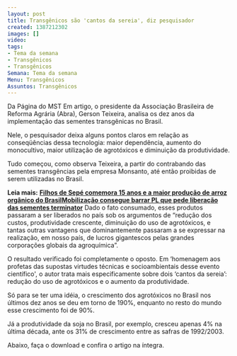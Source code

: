 ```yaml
---
layout: post
title: Transgênicos são 'cantos da sereia', diz pesquisador
created: 1387212302
images: []
video: 
tags:
- Tema da semana
- Transgênicos
- Transgênicos
Semana: Tema da semana
Menu: Transgênicos
Assuntos: Transgênicos
---
```



Da Página do MST
Em artigo, o presidente da Associação Brasileira de Reforma Agrária (Abra), Gerson Teixeira, analisa os dez anos da implementação das sementes transgênicas no Brasil.


Nele, o pesquisador deixa alguns pontos claros em relação as conseqüências dessa tecnologia: maior dependência, aumento do monocultivo, maior utilização de agrotóxicos e diminuição da produtividade.


Tudo começou, como observa Teixeira, a partir do contrabando das sementes transgências pela empresa Monsanto, até então proibidas de serem utilizadas no Brasil.


**Leia mais:**
[**Filhos de Sepé comemora 15 anos e a maior produção de arroz orgânico do Brasil**](http://www.mst.org.br/node/15559)[**Mobilização consegue barrar PL que pede liberação das sementes terminator**](http://www.mst.org.br/node/15551)
Dado o fato consumado, esses produtos passaram a ser liberados no país sob os argumentos de “redução dos custos, produtividade crescente, diminuição do uso de agrotóxicos, e tantas outras vantagens que dominantemente passaram a se expressar na realização, em nosso país, de lucros gigantescos pelas grandes corporações globais da agroquímica”.


O resultado verificado foi completamente o oposto. Em ‘homenagem aos profetas das supostas virtudes técnicas e socioambientais desse evento científico', o autor trata mais especificamente sobre dois ‘cantos da sereia’: redução do uso de agrotóxicos e o aumento da produtividade. 


Só para se ter uma idéia, o crescimento dos agrotóxicos no Brasil nos últimos dez anos se deu em torno de 190%, enquanto no resto do mundo esse crescimento foi de 90%.


Já a produtividade da soja no Brasil, por exemplo, cresceu apenas 4% na última década, ante os 31% de crescimento entre as safras de 1992/2003.


Abaixo, faça o download e confira o artigo na íntegra.

 
